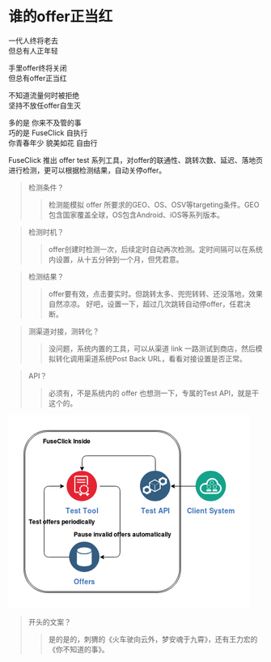 # 谁的offer正当红

一代人终将老去  
但总有人正年轻  

手里offer终将关闭  
但总有offer正当红

不知道流量何时被拒绝  
坚持不放任offer自生灭

多的是 你来不及管的事  
巧的是 FuseClick 自执行  
你青春年少 貌美如花 自由行

FuseClick 推出 offer test 系列工具，对offer的联通性、跳转次数、延迟、落地页进行检测，更可以根据检测结果，自动关停offer。

> 检测条件？
>> 检测能模拟 offer 所要求的GEO、OS、OSV等targeting条件。GEO包含国家覆盖全球，OS包含Android、iOS等系列版本。
  
> 检测时机？
>> offer创建时检测一次，后续定时自动再次检测。定时间隔可以在系统内设置，从十五分钟到一个月，但凭君意。

> 检测结果？
>> offer要有效，点击要实时。但跳转太多、兜兜转转、还没落地，效果自然凉凉。 好吧，设置一下，超过几次跳转自动停offer，任君决断。

> 测渠道对接，测转化？
>> 没问题，系统内置的工具，可以从渠道 link 一路测试到商店，然后模拟转化调用渠道系统Post Back URL，看看对接设置是否正常。

> API？
>> 必须有，不是系统内的 offer 也想测一下，专属的Test API，就是干这个的。

![fuseclick offer test](../image/offer_test.png)

> 开头的文案？
>> 是的是的，刺猬的《火车驶向云外，梦安魂于九霄》，还有王力宏的《你不知道的事》。